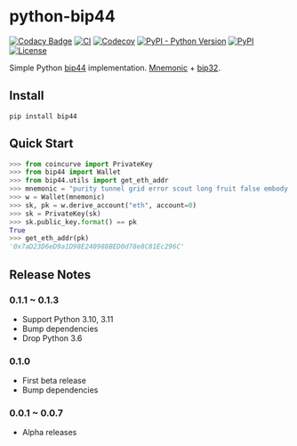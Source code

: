 # python-bip44

[![Codacy Badge](https://app.codacy.com/project/badge/Grade/4e4aa71f4a234dca809d014b0b214220)](https://www.codacy.com/manual/kigawas/python-bip44)
[![CI](https://img.shields.io/github/workflow/status/kigawas/python-bip44/Build)](https://github.com/kigawas/python-bip44/actions)
[![Codecov](https://img.shields.io/codecov/c/github/kigawas/python-bip44.svg)](https://codecov.io/gh/kigawas/python-bip44)
[![PyPI - Python Version](https://img.shields.io/pypi/pyversions/bip44.svg)](https://pypi.org/project/bip44/)
[![PyPI](https://img.shields.io/pypi/v/bip44.svg)](https://pypi.org/project/bip44/)
[![License](https://img.shields.io/github/license/kigawas/python-bip44.svg)](https://github.com/kigawas/python-bip44)

Simple Python [bip44](https://github.com/bitcoin/bips/blob/master/bip-0044.mediawiki) implementation. [Mnemonic](https://github.com/trezor/python-mnemonic) + [bip32](https://github.com/darosior/python-bip32).

## Install

`pip install bip44`

## Quick Start

```python
>>> from coincurve import PrivateKey
>>> from bip44 import Wallet
>>> from bip44.utils import get_eth_addr
>>> mnemonic = "purity tunnel grid error scout long fruit false embody caught skin gate"
>>> w = Wallet(mnemonic)
>>> sk, pk = w.derive_account("eth", account=0)
>>> sk = PrivateKey(sk)
>>> sk.public_key.format() == pk
True
>>> get_eth_addr(pk)
'0x7aD23D6eD9a1D98E240988BED0d78e8C81Ec296C'
```

## Release Notes

### 0.1.1 ~ 0.1.3

- Support Python 3.10, 3.11
- Bump dependencies
- Drop Python 3.6

### 0.1.0

- First beta release
- Bump dependencies

### 0.0.1 ~ 0.0.7

- Alpha releases
